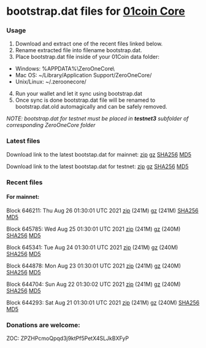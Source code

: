 # bootstrap.dat files for [01coin Core](https://01coin.io)

### Usage

1. Download and extract one of the recent files linked below.
2. Rename extracted file into filename bootstrap.dat.
3. Place bootstrap.dat file inside of your 01Coin data folder:
 - Windows: %APPDATA%\ZeroOneCore\
 - Mac OS: ~/Library/Application Support/ZeroOneCore/
 - Unix/Linux: ~/.zeroonecore/
4. Run your wallet and let it sync using bootstrap.dat
5. Once sync is done bootstrap.dat file will be renamed to bootstrap.dat.old automagically and can be safely removed.

_NOTE: bootstrap.dat for testnet must be placed in **testnet3** subfolder of corresponding ZeroOneCore folder_

### Latest files
Download link to the latest bootstap.dat for mainnet: [zip](https://files.01coin.io/mainnet/bootstrap.dat.zip) [gz](https://files.01coin.io/mainnet/bootstrap.dat.tar.gz) [SHA256](https://files.01coin.io/mainnet/sha256.txt) [MD5](https://files.01coin.io/mainnet/md5.txt)

Download link to the latest bootstap.dat for testnet: [zip](https://files.01coin.io/testnet/bootstrap.dat.zip) [gz](https://files.01coin.io/testnet/bootstrap.dat.tar.gz) [SHA256](https://files.01coin.io/testnet/sha256.txt) [MD5](https://files.01coin.io/testnet/md5.txt)

### Recent files

#### For mainnet:

Block 646211: Thu Aug 26 01:30:01 UTC 2021 [zip](https://files.01coin.io/mainnet/2021-08-26/bootstrap.dat.zip) (241M) [gz](https://files.01coin.io/mainnet/2021-08-26/bootstrap.dat.tar.gz) (241M) [SHA256](https://files.01coin.io/mainnet/2021-08-26/sha256.txt) [MD5](https://files.01coin.io/mainnet/2021-08-26/md5.txt)

Block 645785: Wed Aug 25 01:30:01 UTC 2021 [zip](https://files.01coin.io/mainnet/2021-08-25/bootstrap.dat.zip) (241M) [gz](https://files.01coin.io/mainnet/2021-08-25/bootstrap.dat.tar.gz) (240M) [SHA256](https://files.01coin.io/mainnet/2021-08-25/sha256.txt) [MD5](https://files.01coin.io/mainnet/2021-08-25/md5.txt)

Block 645341: Tue Aug 24 01:30:01 UTC 2021 [zip](https://files.01coin.io/mainnet/2021-08-24/bootstrap.dat.zip) (241M) [gz](https://files.01coin.io/mainnet/2021-08-24/bootstrap.dat.tar.gz) (240M) [SHA256](https://files.01coin.io/mainnet/2021-08-24/sha256.txt) [MD5](https://files.01coin.io/mainnet/2021-08-24/md5.txt)

Block 644878: Mon Aug 23 01:30:01 UTC 2021 [zip](https://files.01coin.io/mainnet/2021-08-23/bootstrap.dat.zip) (241M) [gz](https://files.01coin.io/mainnet/2021-08-23/bootstrap.dat.tar.gz) (240M) [SHA256](https://files.01coin.io/mainnet/2021-08-23/sha256.txt) [MD5](https://files.01coin.io/mainnet/2021-08-23/md5.txt)

Block 644704: Sun Aug 22 01:30:02 UTC 2021 [zip](https://files.01coin.io/mainnet/2021-08-22/bootstrap.dat.zip) (241M) [gz](https://files.01coin.io/mainnet/2021-08-22/bootstrap.dat.tar.gz) (240M) [SHA256](https://files.01coin.io/mainnet/2021-08-22/sha256.txt) [MD5](https://files.01coin.io/mainnet/2021-08-22/md5.txt)

Block 644293: Sat Aug 21 01:30:01 UTC 2021 [zip](https://files.01coin.io/mainnet/2021-08-21/bootstrap.dat.zip) (241M) [gz](https://files.01coin.io/mainnet/2021-08-21/bootstrap.dat.tar.gz) (240M) [SHA256](https://files.01coin.io/mainnet/2021-08-21/sha256.txt) [MD5](https://files.01coin.io/mainnet/2021-08-21/md5.txt)


### Donations are welcome:

ZOC: ZPZHPcmoQpqd3j9ktPf5PetX4SLJkBXFyP
